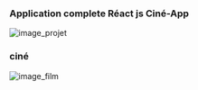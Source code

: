 ### Application complete Réact js Ciné-App

![image_projet](https://coachtestprep.s3.amazonaws.com/direct-uploads/user-173722/d896cd7e-5c67-4746-b95f-c023a6653961/maquette.png)

### ciné

![image_film]()

